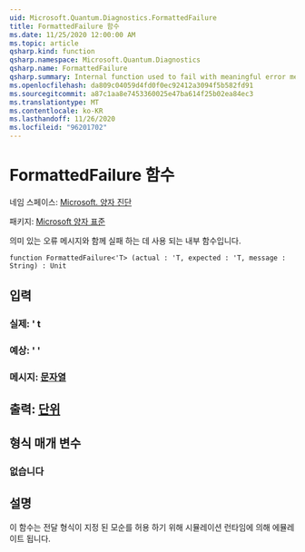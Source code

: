 ```yaml
---
uid: Microsoft.Quantum.Diagnostics.FormattedFailure
title: FormattedFailure 함수
ms.date: 11/25/2020 12:00:00 AM
ms.topic: article
qsharp.kind: function
qsharp.namespace: Microsoft.Quantum.Diagnostics
qsharp.name: FormattedFailure
qsharp.summary: Internal function used to fail with meaningful error messages.
ms.openlocfilehash: da809c04059d4fd0f0ec92412a3094f5b582fd91
ms.sourcegitcommit: a87c1aa8e7453360025e47ba614f25b02ea84ec3
ms.translationtype: MT
ms.contentlocale: ko-KR
ms.lasthandoff: 11/26/2020
ms.locfileid: "96201702"
---
```

# <a name="formattedfailure-function"></a>FormattedFailure 함수

네임 스페이스: [Microsoft. 양자 진단](xref:Microsoft.Quantum.Diagnostics)

패키지: [Microsoft 양자 표준](https://nuget.org/packages/Microsoft.Quantum.Standard)


의미 있는 오류 메시지와 함께 실패 하는 데 사용 되는 내부 함수입니다.

```qsharp
function FormattedFailure<'T> (actual : 'T, expected : 'T, message : String) : Unit
```


## <a name="input"></a>입력

### <a name="actual--t"></a>실제: ' t




### <a name="expected--t"></a>예상: ' '




### <a name="message--string"></a>메시지: [문자열](xref:microsoft.quantum.lang-ref.string)





## <a name="output--unit"></a>출력: [단위](xref:microsoft.quantum.lang-ref.unit)



## <a name="type-parameters"></a>형식 매개 변수

### <a name="t"></a>없습니다



## <a name="remarks"></a>설명

이 함수는 전달 형식이 지정 된 모순를 허용 하기 위해 시뮬레이션 런타임에 의해 에뮬레이트 됩니다.